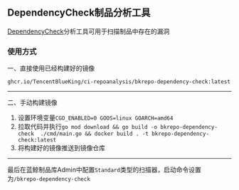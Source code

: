 ## DependencyCheck制品分析工具

[DependencyCheck](https://github.com/jeremylong/DependencyCheck)分析工具可用于扫描制品中存在的漏洞

### 使用方式

一、直接使用已经构建好的镜像

`ghcr.io/TencentBlueKing/ci-repoanalysis/bkrepo-dependency-check:latest`

---

二、手动构建镜像
1. 设置环境变量`CGO_ENABLED=0 GOOS=linux GOARCH=amd64`
2. 拉取代码并执行`go mod download && go build -o bkrepo-dependency-check  ./cmd/main.go && docker build . -t bkrepo-dependency-check:latest`
3. 将构建好的镜像推送到镜像仓库

---

最后在蓝鲸制品库Admin中配置`Standard`类型的扫描器，启动命令设置为`/bkrepo-dependency-check`
